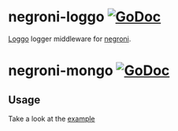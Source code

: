 # negroni-loggo [![GoDoc](http://godoc.org/github.com/zbinderen/negroni-loggo?status.svg)](http://godoc.org/github.com/zbindenren/negroni-loggo)

[Loggo](https://github.com/juju/loggo) logger middleware for [negroni](https://github.com/codegangsta/negroni).

# negroni-mongo [![GoDoc](http://godoc.org/github.com/zbinderen/negroni-mongo?status.svg)](http://godoc.org/github.com/zbindenren/negroni-mongo)

## Usage

Take a look at the [example](./example/main.go)

